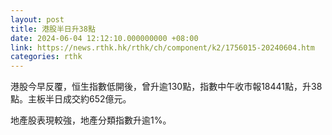 ```yaml
---
layout: post
title: 港股半日升38點
date: 2024-06-04 12:12:10.000000000 +08:00
link: https://news.rthk.hk/rthk/ch/component/k2/1756015-20240604.htm
categories: rthk
---
```


港股今早反覆，恒生指數低開後，曾升逾130點，指數中午收市報18441點，升38點。主板半日成交約652億元。

地產股表現較強，地產分類指數升逾1%。
